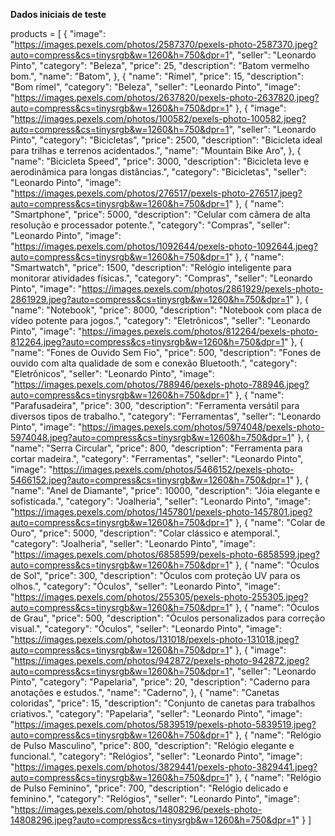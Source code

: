**Dados iniciais de teste**

products = [
  {
    "image": "https://images.pexels.com/photos/2587370/pexels-photo-2587370.jpeg?auto=compress&cs=tinysrgb&w=1260&h=750&dpr=1",
    "seller": "Leonardo Pinto",
    "category": "Beleza",
    "price": 25,
    "description": "Batom vermelho bom.",
    "name": "Batom",
  },
  {
    "name": "Rímel",
    "price": 15,
    "description": "Bom rímel",
    "category": "Beleza",
    "seller": "Leonardo Pinto",
    "image": "https://images.pexels.com/photos/2637820/pexels-photo-2637820.jpeg?auto=compress&cs=tinysrgb&w=1260&h=750&dpr=1"
  },
  {
    "image": "https://images.pexels.com/photos/100582/pexels-photo-100582.jpeg?auto=compress&cs=tinysrgb&w=1260&h=750&dpr=1",
    "seller": "Leonardo Pinto",
    "category": "Bicicletas",
    "price": 2500,
    "description": "Bicicleta ideal para trilhas e terrenos acidentados.",
    "name": "Mountain Bike Aro",
  },
  {
    "name": "Bicicleta Speed",
    "price": 3000,
    "description": "Bicicleta leve e aerodinâmica para longas distâncias.",
    "category": "Bicicletas",
    "seller": "Leonardo Pinto",
    "image": "https://images.pexels.com/photos/276517/pexels-photo-276517.jpeg?auto=compress&cs=tinysrgb&w=1260&h=750&dpr=1"
  },
  {
    "name": "Smartphone",
    "price": 5000,
    "description": "Celular com câmera de alta resolução e processador potente.",
    "category": "Compras",
    "seller": "Leonardo Pinto",
    "image": "https://images.pexels.com/photos/1092644/pexels-photo-1092644.jpeg?auto=compress&cs=tinysrgb&w=1260&h=750&dpr=1"
  },
  {
    "name": "Smartwatch",
    "price": 1500,
    "description": "Relógio inteligente para monitorar atividades físicas.",
    "category": "Compras",
    "seller": "Leonardo Pinto",
    "image": "https://images.pexels.com/photos/2861929/pexels-photo-2861929.jpeg?auto=compress&cs=tinysrgb&w=1260&h=750&dpr=1"
  },
  {
    "name": "Notebook",
    "price": 8000,
    "description": "Notebook com placa de vídeo potente para jogos.",
    "category": "Eletrônicos",
    "seller": "Leonardo Pinto",
    "image": "https://images.pexels.com/photos/812264/pexels-photo-812264.jpeg?auto=compress&cs=tinysrgb&w=1260&h=750&dpr=1"
  },
  {
    "name": "Fones de Ouvido Sem Fio",
    "price": 500,
    "description": "Fones de ouvido com alta qualidade de som e conexão Bluetooth.",
    "category": "Eletrônicos",
    "seller": "Leonardo Pinto",
    "image": "https://images.pexels.com/photos/788946/pexels-photo-788946.jpeg?auto=compress&cs=tinysrgb&w=1260&h=750&dpr=1"
  },
  {
    "name": "Parafusadeira",
    "price": 300,
    "description": "Ferramenta versátil para diversos tipos de trabalho.",
    "category": "Ferramentas",
    "seller": "Leonardo Pinto",
    "image": "https://images.pexels.com/photos/5974048/pexels-photo-5974048.jpeg?auto=compress&cs=tinysrgb&w=1260&h=750&dpr=1"
  },
  {
    "name": "Serra Circular",
    "price": 800,
    "description": "Ferramenta para cortar madeira.",
    "category": "Ferramentas",
    "seller": "Leonardo Pinto",
    "image": "https://images.pexels.com/photos/5466152/pexels-photo-5466152.jpeg?auto=compress&cs=tinysrgb&w=1260&h=750&dpr=1"
  },
  {
    "name": "Anel de Diamante",
    "price": 10000,
    "description": "Jóia elegante e sofisticada.",
    "category": "Joalheria",
    "seller": "Leonardo Pinto",
    "image": "https://images.pexels.com/photos/1457801/pexels-photo-1457801.jpeg?auto=compress&cs=tinysrgb&w=1260&h=750&dpr=1"
  },
  {
    "name": "Colar de Ouro",
    "price": 5000,
    "description": "Colar clássico e atemporal.",
    "category": "Joalheria",
    "seller": "Leonardo Pinto",
    "image": "https://images.pexels.com/photos/6858599/pexels-photo-6858599.jpeg?auto=compress&cs=tinysrgb&w=1260&h=750&dpr=1"
  },
  {
    "name": "Óculos de Sol",
    "price": 300,
    "description": "Óculos com proteção UV para os olhos.",
    "category": "Óculos",
    "seller": "Leonardo Pinto",
    "image": "https://images.pexels.com/photos/255305/pexels-photo-255305.jpeg?auto=compress&cs=tinysrgb&w=1260&h=750&dpr=1"
  },
  {
    "name": "Óculos de Grau",
    "price": 500,
    "description": "Óculos personalizados para correção visual.",
    "category": "Óculos",
    "seller": "Leonardo Pinto",
    "image": "https://images.pexels.com/photos/131018/pexels-photo-131018.jpeg?auto=compress&cs=tinysrgb&w=1260&h=750&dpr=1"
  },
  {
    "image": "https://images.pexels.com/photos/942872/pexels-photo-942872.jpeg?auto=compress&cs=tinysrgb&w=1260&h=750&dpr=1",
    "seller": "Leonardo Pinto",
    "category": "Papelaria",
    "price": 20,
    "description": "Caderno para anotações e estudos.",
    "name": "Caderno",
  },
  {
    "name": "Canetas coloridas",
    "price": 15,
    "description": "Conjunto de canetas para trabalhos criativos.",
    "category": "Papelaria",
    "seller": "Leonardo Pinto",
    "image": "https://images.pexels.com/photos/5839519/pexels-photo-5839519.jpeg?auto=compress&cs=tinysrgb&w=1260&h=750&dpr=1"
  },
  {
    "name": "Relógio de Pulso Masculino",
    "price": 800,
    "description": "Relógio elegante e funcional.",
    "category": "Relógios",
    "seller": "Leonardo Pinto",
    "image": "https://images.pexels.com/photos/3829441/pexels-photo-3829441.jpeg?auto=compress&cs=tinysrgb&w=1260&h=750&dpr=1"
  },
  {
    "name": "Relógio de Pulso Feminino",
    "price": 700,
    "description": "Relógio delicado e feminino.",
    "category": "Relógios",
    "seller": "Leonardo Pinto",
    "image": "https://images.pexels.com/photos/14808296/pexels-photo-14808296.jpeg?auto=compress&cs=tinysrgb&w=1260&h=750&dpr=1"
  }
]